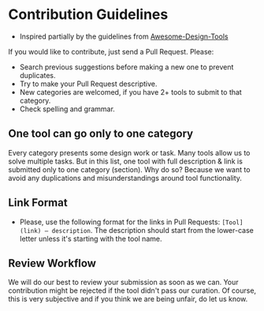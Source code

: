 # Contribution Guidelines

* Inspired partially by the guidelines from [Awesome-Design-Tools](https://github.com/LisaDziuba/Awesome-Design-Tools/blob/master/Contribution_Guidelines.md)

If you would like to contribute, just send a Pull Request. Please:
* Search previous suggestions before making a new one to prevent duplicates. 
* Try to make your Pull Request descriptive.
* New categories are welcomed, if you have 2+ tools to submit to that category.
* Check spelling and grammar.

## One tool can go only to one category
Every category presents some design work or task. Many tools allow us to solve multiple tasks. But in this list, one tool with full description & link is submitted only to one category (section). Why do so? Because we want to avoid any duplications and misunderstandings around tool functionality.

## Link Format
* Please, use the following format for the links in Pull Requests: ``[Tool](link) — description``. The description should start from the lower-case letter unless it's starting with the tool name.
  
## Review Workflow  
We will do our best to review your submission as soon as we can. Your contribution might be rejected if the tool didn't pass our curation. Of course, this is very subjective and if you think we are being unfair, do let us know.
